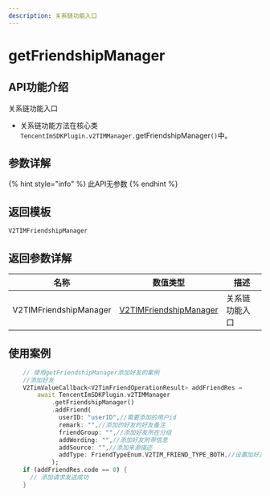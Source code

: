 ```yaml
---
description: 关系链功能入口
---
```


# getFriendshipManager

## API功能介绍

关系链功能入口

* 关系链功能方法在核心类 `TencentImSDKPlugin.v2TIMManager.`getFriendshipManager`()`中。

## 参数详解

{% hint style="info" %}
此API无参数
{% endhint %}

## 返回模板

```dart
V2TIMFriendshipManager
```

## 返回参数详解

| 名称                     | 数值类型                                                 | 描述      |
| ---------------------- | ---------------------------------------------------- | ------- |
| V2TIMFriendshipManager | [V2TIMFriendshipManager](../v2timfriendshipmanager/) | 关系链功能入口 |

## 使用案例  &#x20;

```dart
    // 使用getFriendshipManager添加好友的案例
    //添加好友
    V2TimValueCallback<V2TimFriendOperationResult> addFriendRes =
        await TencentImSDKPlugin.v2TIMManager
            .getFriendshipManager()
            .addFriend(
              userID: "userID",//需要添加的用户id
              remark: "",//添加的好友的好友备注
              friendGroup: "",//添加好友所在分组
              addWording: "",//添加好友附带信息
              addSource: "",//添加来源描述
              addType: FriendTypeEnum.V2TIM_FRIEND_TYPE_BOTH,//设置加好友类型，默认双向
            );
    if (addFriendRes.code == 0) {
      // 添加请求发送成功
    }
```
